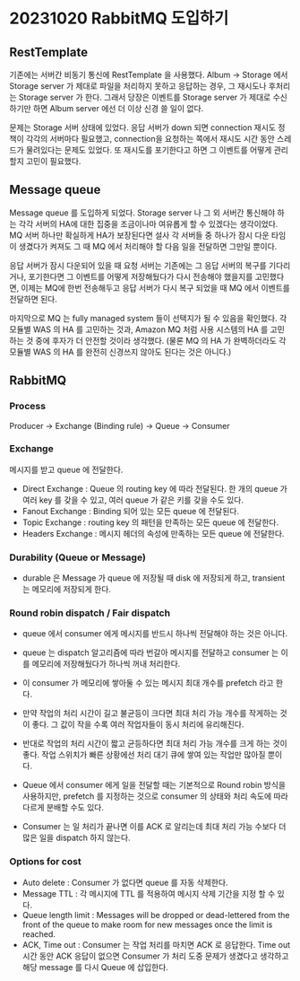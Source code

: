 # 20231020 RabbitMQ 도입하기

## RestTemplate
기존에는 서버간 비동기 통신에 RestTemplate 을 사용했다.
Album -> Storage 에서 Storage server 가 제대로 파일을 처리하지 못하고 응답하는 경우, 그 재시도나 후처리는 Storage server 가 한다.
그래서 당장은 이벤트를 Storage server 가 제대로 수신하기만 하면 Album server 에선 더 이상 신경 쓸 일이 없다.

문제는 Storage 서버 상태에 있었다.
응답 서버가 down 되면 connection 재시도 정책이 각각의 서버마다 필요했고, connection을 요청하는 쪽에서 재시도 시간 동안 스레드가 물려있다는 문제도 있었다.
또 재시도를 포기한다고 하면 그 이벤트를 어떻게 관리할지 고민이 필요했다.

## Message queue
Message queue 를 도입하게 되었다. Storage server 나 그 외 서버간 통신해야 하는 각각 서버의 HA에 대한 집중을 조금이나마 여유롭게 할 수 있겠다는 생각이었다.
MQ 서버 하나만 확실하게 HA가 보장된다면 설사 각 서버들 중 하나가 잠시 다운 타임이 생겼다가 켜져도 그 때 MQ 에서 처리해야 할 다음 일을 전달하면 그만일 뿐이다.

응답 서버가 잠시 다운되어 있을 때 요청 서버는 기존에는 그 응답 서버의 복구를 기다리거나, 포기한다면 그 이벤트를 어떻게 저장해뒀다가 다시 전송해야 했을지를 고민했다면,
이제는 MQ에 한번 전송해두고 응답 서버가 다시 복구 되었을 때 MQ 에서 이벤트를 전달하면 된다.

마지막으로 MQ 는 fully managed system 들이 선택지가 될 수 있음을 확인했다.
각 모듈별 WAS 의 HA 를 고민하는 것과, Amazon MQ 처럼 사용 시스템의 HA 를 고민하는 것 중에 후자가 더 안전할 것이라 생각했다.
(물론 MQ 의 HA 가 완벽하더라도 각 모듈별 WAS 의 HA 를 완전히 신경쓰지 않아도 된다는 것은 아니다.)

## RabbitMQ

### Process
Producer -> Exchange (Binding rule) -> Queue -> Consumer

### Exchange
메시지를 받고 queue 에 전달한다.
- Direct Exchange : Queue 의 routing key 에 따라 전달된다. 한 개의 queue 가 여러 key 를 갖을 수 있고, 여러 queue 가 같은 키를 갖을 수도 있다.
- Fanout Exchange : Binding 되어 있는 모든 queue 에 전달된다.
- Topic Exchange : routing key 의 패턴을 만족하는 모든 queue 에 전달한다.
- Headers Exchange : 메시지 헤더의 속성에 만족하는 모든 queue 에 전달한다.

### Durability (Queue or Message)
- durable 은 Message 가 queue 에 저장될 때 disk 에 저장되게 하고, transient 는 메모리에 저장되게 한다.

### Round robin dispatch / Fair dispatch
- queue 에서 consumer 에게 메시지를 반드시 하나씩 전달해야 하는 것은 아니다.
- queue 는 dispatch 알고리즘에 따라 번갈아 메시지를 전달하고 consumer 는 이를 메모리에 저장해뒀다가 하나씩 꺼내 처리한다.
- 이 consumer 가 메모리에 쌓아둘 수 있는 메시지 최대 개수를 prefetch 라고 한다.

- 만약 작업의 처리 시간이 길고 불균등이 크다면 최대 처리 가능 개수를 작게하는 것이 좋다. 그 값이 작을 수록 여러 작업자들이 동시 처리에 유리해진다.
- 반대로 작업의 처리 시간이 짧고 균등하다면 최대 처리 가능 개수를 크게 하는 것이 좋다. 작업 스위치가 빠른 상황에선 처리 대기 큐에 쌓여 있는 작업만 많아질 뿐이다.

- Queue 에서 consumer 에게 일을 전달할 때는 기본적으로 Round robin 방식을 사용하지만, prefetch 를 지정하는 것으로 consumer 의 상태와 처리 속도에 따라 다르게 분배할 수도 있다.
- Consumer 는 일 처리가 끝나면 이를 ACK 로 알리는데 최대 처리 가능 수보다 더 많은 일을 dispatch 하지 않는다.

### Options for cost
- Auto delete : Consumer 가 없다면 queue 를 자동 삭제한다.
- Message TTL : 각 메시지에 TTL 를 적용하여 메시지 삭제 기간을 지정 할 수 있다.
- Queue length limit : Messages will be dropped or dead-lettered from the front of the queue to make room for new messages once the limit is reached.
- ACK, Time out : Consumer 는 작업 처리를 마치면 ACK 로 응답한다. Time out 시간 동안 ACK 응답이 없으면 Consumer 가 처리 도중 문제가 생겼다고 생각하고 해당 message 를 다시 Queue 에 삽입한다.
